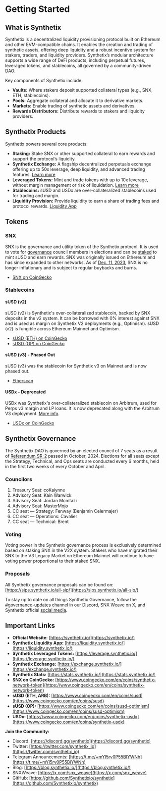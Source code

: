 # Getting Started

## What is Synthetix

Synthetix is a decentralized liquidity provisioning protocol built on Ethereum and other EVM-compatible chains. It enables the creation and trading of synthetic assets, offering deep liquidity and a robust incentive system for stakers, traders, and liquidity providers. Synthetix’s modular architecture supports a wide range of DeFi products, including perpetual futures, leveraged tokens, and stablecoins, all governed by a community-driven DAO.

Key components of Synthetix include:
- **Vaults:** Where stakers deposit supported collateral types (e.g., SNX, ETH, stablecoins).
- **Pools:** Aggregate collateral and allocate it to derivative markets.
- **Markets:** Enable trading of synthetic assets and derivatives.
- **Rewards Distributors:** Distribute rewards to stakers and liquidity providers.

## Synthetix Products

Synthetix powers several core products:

- **Staking:** Stake SNX or other supported collateral to earn rewards and support the protocol’s liquidity.
- **Synthetix Exchange:** A flagship decentralized perpetuals exchange offering up to 50x leverage, deep liquidity, and advanced trading features. [Learn more](https://exchange.synthetix.io/)
- **Leveraged Tokens:** Mint and trade tokens with up to 10x leverage, without margin management or risk of liquidation. [Learn more](https://leverage.synthetix.io/)
- **Stablecoins:** sUSD and USDx are over-collateralized stablecoins used for trading and margin.
- **Liquidity Provision:** Provide liquidity to earn a share of trading fees and protocol rewards. [Liquidity App](https://liquidity.synthetix.io/)

## Tokens

### SNX

SNX is the governance and utility token of the Synthetix protocol. It is used to vote for [governance](../governance.md) council members in elections and can be [staked](../staking/how-to-stake-snx.md) to mint sUSD and earn rewards. SNX was originally issued on Ethereum and has since expanded to other networks. As of [Dec. 11, 2023](https://blog.synthetix.io/the-end-of-synthetix-token-inflation/), SNX is no longer inflationary and is subject to regular buybacks and burns.

- [SNX on CoinGecko](https://www.coingecko.com/en/coins/synthetix-network-token)

### Stablecoins

#### sUSD (v2)

sUSD (v2) is Synthetix's over-collateralized stablecoin, backed by SNX deposits in the v2 system. It can be borrowed with 0% interest against SNX and is used as margin on Synthetix V2 deployments (e.g., Optimism). sUSD (v2) is fungible across Ethereum Mainnet and Optimism.

- [sUSD (ETH) on CoinGecko](https://www.coingecko.com/en/coins/susd)
- [sUSD (OP) on CoinGecko](https://www.coingecko.com/en/coins/susd-optimism)

#### sUSD (v3) - Phased Out

sUSD (v3) was the stablecoin for Synthetix v3 on Mainnet and is now phased out.
- [Etherscan](https://etherscan.io/token/0xb2f30a7c980f052f02563fb518dcc39e6bf38175)

#### USDx - Deprecated

USDx was Synthetix's over-collateralized stablecoin on Arbitrum, used for Perps v3 margin and LP loans. It is now deprecated along with the Arbitrum V3 deployment. [More info](https://x.com/synthetix_io/status/1877073866461426013).
- [USDx on CoinGecko](https://www.coingecko.com/en/coins/synthetix-usdx)

## Synthetix Governance

The Synthetix DAO is governed by an elected council of 7 seats as a result of [Referendum SR-2](https://blog.synthetix.io/synthetixs-bold-reboot-what-sr-2-means-for-the-future/) passed in October, 2024. Elections for all seats except the Strategy, Technical, and Ops seats are conducted every 6 months, held in the first two weeks of every October and April.

### Councilors

1. Treasury Seat: coKaiynne
2. Advisory Seat: Kain Warwick
3. Advisory Seat: Jordan Momtazi
4. Advisory Seat: MasterMojo
5. CC seat — Strategy: Fenway (Benjamin Celermajer)
6. CC seat — Operations: Cavalier
7. CC seat — Technical: Brent

### Voting

Voting power in the Synthetix governance process is exclusively determined based on staking SNX in the V2X system. Stakers who have migrated their SNX to the V3 Legacy Market on Ethereum Mainnet will continue to have voting power proportional to their staked SNX.

### Proposals

All Synthetix governance proposals can be found on: [https://sips.synthetix.io/all-sip/](https://sips.synthetix.io/all-sip/)

To stay up to date on all things Synthetix Governance, follow the [#governance-updates](https://discord.com/channels/413890591840272394/937743028095967332) channel in our [Discord](https://discord.gg/synthetix), SNX Weave on [X](https://x.com/snx_weave), and Synthetix official [social media](../links.md#join-the-community-6).

## Important Links

- **Official Website:** [https://synthetix.io/](https://synthetix.io/)
- **Synthetix Liquidity App:** [https://liquidity.synthetix.io/](https://liquidity.synthetix.io/)
- **Synthetix Leveraged Tokens:** [https://leverage.synthetix.io/](https://leverage.synthetix.io/)
- **Synthetix Exchange:** [https://exchange.synthetix.io/](https://exchange.synthetix.io/)
- **Synthetix Stats:** [https://stats.synthetix.io/](https://stats.synthetix.io/)
- **SNX on CoinGecko:** [https://www.coingecko.com/en/coins/synthetix-network-token](https://www.coingecko.com/en/coins/synthetix-network-token)
- **sUSD (ETH, ARB):** [https://www.coingecko.com/en/coins/susd](https://www.coingecko.com/en/coins/susd)
- **sUSD (OP):** [https://www.coingecko.com/en/coins/susd-optimism](https://www.coingecko.com/en/coins/susd-optimism)
- **USDx:** [https://www.coingecko.com/en/coins/synthetix-usdx](https://www.coingecko.com/en/coins/synthetix-usdx)

**Join the Community:**
- Discord: [https://discord.gg/synthetix](https://discord.gg/synthetix)
- Twitter: [https://twitter.com/synthetix_io](https://twitter.com/synthetix_io)
- Telegram Announcements: [https://t.me/+mYl5rv0P55BlYWNh](https://t.me/+mYl5rv0P55BlYWNh)
- Blog: [https://blog.synthetix.io/](https://blog.synthetix.io/)
- SNXWeave: [https://x.com/snx_weave](https://x.com/snx_weave)
- GitHub: [https://github.com/Synthetixio/synthetix](https://github.com/Synthetixio/synthetix)
